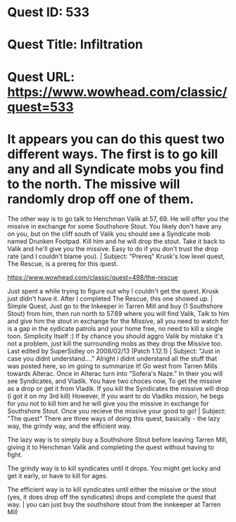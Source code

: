 # Quest ID: 533
# Quest Title: Infiltration
# Quest URL: https://www.wowhead.com/classic/quest=533
# It appears you can do this quest two different ways. The first is to go kill any and all Syndicate mobs you find to the north. The missive will randomly drop off one of them.

The other way is to go talk to Henchman Valik at 57, 69. He will offer you the missive in exchange for some Southshore Stout. You likely don't have any on you, but on the cliff south of Valik you should see a Syndicate mob named Drunken Footpad. Kill him and he will drop the stout. Take it back to Valik and he'll give you the missive. Easy to do if you don't trust the drop rate (and I couldn't blame you). | Subject: "Prereq"
Krusk's low level quest, The Rescue, is a prereq for this quest.

https://www.wowhead.com/classic/quest=498/the-rescue

Just spent a while trying to figure out why I couldn't get the quest. Krusk just didn't have it. After I completed The Rescue, this one showed up. | Simple Quest, Just go to the Inkeeper in Tarren Mill and buy (1 Southshore Stout) from him, then run north to 57.69 where you will find Valik, Talk to him and give him the stout in exchange for the Missive, all you need to watch for is a gap in the sydicate patrols and your home free, no need to kill a single toon. Simplicity Itself :) If by chance you should aggro Valik by mistake it's not a problem, just kill the surrounding mobs as they drop the Missive too.
Last edited by SuperSidley on 2008/02/13 (Patch 1.12.1) | Subject: "Just in case you didnt understand...."
Alright i didnt understand all the stuff that was posted here, so im going to summarize it!
Go west from Tarren Mills towards Alterac. Once in Alterac turn into "Sofera's Naze."
In their you will see Syndicates, and Vladik.
You have two choces now, To get the missive as a drop or get it from Vladik.
If you kill the Syndicates the missive will drop (i got it on my 3rd kill)
However, If you want to do Vladiks mission, he begs for you not to kill him and he will give you the missive in exchange for Southshore Stout.
Once you recieve the missive your good to go! | Subject: "The quest"
There are three ways of doing this quest, basically - the lazy way, the grindy way, and the efficient way.

The lazy way is to simply buy a Southshore Stout before leaving Tarren Mill, giving it to Henchman Valik and completing the quest without having to fight.

The grindy way is to kill syndicates until it drops. You might get lucky and get it early, or have to kill for ages.

The efficient way is to kill syndicates until either the missive or the stout (yes, it does drop off the syndicates) drops and complete the quest that way. | you can just buy the southshore stout from the innkeeper at Tarren Mill